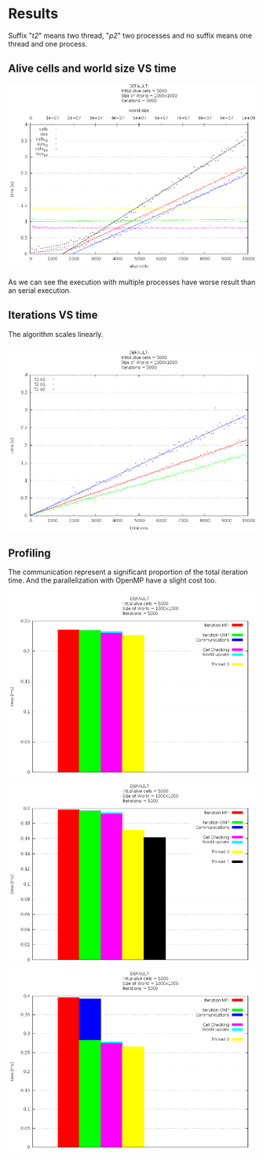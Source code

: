 Results
=======

Suffix "*t2*" means two thread, "*p2*" two processes and no suffix means one
thread and one process.

Alive cells and world size VS time
----------------------------------
![AlivesCellsAndSize](cells_size.png "Alive cells and size")

As we can see the execution with multiple processes have worse result than an
serial execution. 

Iterations VS time
------------------
The algorithm scales linearly.

![Iterations](iterations.png "Iterations")

Profiling
---------
The communication represent a significant proportion of the total iteration
time. And the parallelization with OpenMP have a slight cost too.

![1proc1thread](p1t1.png "1 proccess, 1 thread")
![1proc2thread](p1t2.png "1 proccess, 2 threads")
![2proc1thread](p2t1.png "2 proccesses, 1 thread")

